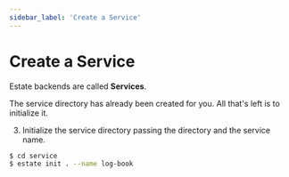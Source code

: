 ```yaml
---
sidebar_label: 'Create a Service'
---
```


# Create a Service

Estate backends are called **Services**.

The service directory has already been created for you. All that's left is to initialize it.

3. Initialize the service directory passing the directory and the service name.

```bash
$ cd service
$ estate init . --name log-book
```
